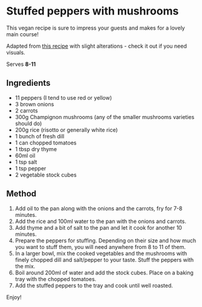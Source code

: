 # Stuffed peppers with mushrooms

This vegan recipe is sure to impress your guests and makes for a lovely main course!

Adapted from [this recipe](https://www.lalena.ro/u/reteta/902/Ardei-umpluti-cu-ciuperci/) with slight alterations - check it out if you need visuals.

Serves **8-11**

## Ingredients

* 11 peppers (I tend to use red or yellow)
* 3 brown onions
* 2 carrots
* 300g Champignon mushrooms (any of the smaller mushrooms varieties should do)
* 200g rice (risotto or generally white rice)
* 1 bunch of fresh dill
* 1 can chopped tomatoes
* 1 tbsp dry thyme
* 60ml oil
* 1 tsp salt
* 1 tsp pepper
* 2 vegetable stock cubes

## Method

1. Add oil to the pan along with the onions and the carrots, fry for 7-8 minutes.
4. Add the rice and 100ml water to the pan with the onions and carrots.
5. Add thyme and a bit of salt to the pan and let it cook for another 10 minutes.
6. Prepare the peppers for stuffing. Depending on their size and how much you want to stuff them, you will need anywhere from 8 to 11 of them.
7. In a larger bowl, mix the cooked vegetables and the mushrooms with finely chopped dill and salt/pepper to your taste. Stuff the peppers with the mix.
8. Boil around 200ml of water and add the stock cubes. Place on a baking tray with the chopped tomatoes.
9. Add the stuffed peppers to the tray and cook until well roasted.

Enjoy!
